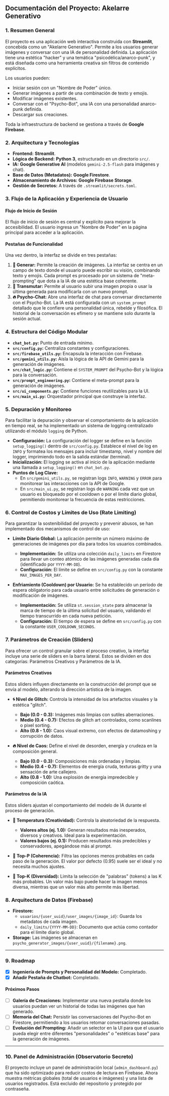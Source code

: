 ## Documentación del Proyecto: Akelarre Generativo

### 1. Resumen General

El proyecto es una aplicación web interactiva construida con **Streamlit**, concebida como un "Akelarre Generativo". Permite a los usuarios generar imágenes y conversar con una IA de personalidad definida. La aplicación tiene una estética "hacker" y una temática "psicodélica/anarco-punk", y está diseñada como una herramienta creativa sin filtros de contenido explícitos.

Los usuarios pueden:
- Iniciar sesión con un "Nombre de Poder" único.
- Generar imágenes a partir de una combinación de texto y emojis.
- Modificar imágenes existentes.
- Conversar con el "Psycho-Bot", una IA con una personalidad anarco-punk definida.
- Descargar sus creaciones.

Toda la infraestructura de backend se gestiona a través de **Google Firebase**.

### 2. Arquitectura y Tecnologías

- **Frontend:** **Streamlit**.
- **Lógica de Backend:** **Python 3**, estructurado en un directorio `src/`.
- **IA:** **Google Generative AI** (modelos `gemini-2.5-flash` para imágenes y chat).
- **Base de Datos (Metadatos):** **Google Firestore**.
- **Almacenamiento de Archivos:** **Google Firebase Storage**.
- **Gestión de Secretos:** A través de `.streamlit/secrets.toml`.

### 3. Flujo de la Aplicación y Experiencia de Usuario

#### Flujo de Inicio de Sesión
El flujo de inicio de sesión es central y explícito para mejorar la accesibilidad. El usuario ingresa un "Nombre de Poder" en la página principal para acceder a la aplicación.

#### Pestañas de Funcionalidad
Una vez dentro, la interfaz se divide en tres pestañas:
1.  **🎨 Generar:** Permite la creación de imágenes. La interfaz se centra en un campo de texto donde el usuario puede escribir su visión, combinando texto y emojis. Cada prompt es procesado por un sistema de "meta-prompting" que dota a la IA de una estética base coherente.
2.  **🔄 Transmutar:** Permite al usuario subir una imagen propia o usar la última generada para modificarla con un nuevo prompt.
3.  **🔥 Psycho-Chat:** Abre una interfaz de chat para conversar directamente con el Psycho-Bot. La IA está configurada con un `system_prompt` detallado que le confiere una personalidad única, rebelde y filosófica. El historial de la conversación es efímero y se mantiene solo durante la sesión actual.

### 4. Estructura del Código Modular

-   **`chat_bot.py`:** Punto de entrada mínimo.
-   **`src/config.py`:** Centraliza constantes y configuraciones.
-   **`src/firebase_utils.py`:** Encapsula la interacción con Firebase.
-   **`src/gemini_utils.py`:** Aísla la lógica de la API de Gemini para la generación de imágenes.
-   **`src/chat_logic.py`:** Contiene el `SYSTEM_PROMPT` del Psycho-Bot y la lógica para la conversación.
-   **`src/prompt_engineering.py`:** Contiene el meta-prompt para la generación de imágenes.
-   **`src/ui_components.py`:** Contiene funciones reutilizables para la UI.
-   **`src/main_ui.py`:** Orquestador principal que construye la interfaz.

### 5. Depuración y Monitoreo

Para facilitar la depuración y observar el comportamiento de la aplicación en tiempo real, se ha implementado un sistema de logging centralizado utilizando el módulo `logging` de Python.

-   **Configuración:** La configuración del logger se define en la función `setup_logging()` dentro de `src/config.py`. Establece el nivel de log en `INFO` y formatea los mensajes para incluir timestamp, nivel y nombre del logger, imprimiendo todo en la salida estándar (terminal).
-   **Inicialización:** El logging se activa al inicio de la aplicación mediante una llamada a `setup_logging()` en `chat_bot.py`.
-   **Puntos de Log Clave:**
    -   En `src/gemini_utils.py`, se registran logs `INFO`, `WARNING` y `ERROR` para monitorear las interacciones con la API de Google.
    -   En `src/main_ui.py`, se registran logs de `WARNING` cada vez que un usuario es bloqueado por el cooldown o por el límite diario global, permitiendo monitorear la frecuencia de estas restricciones.

### 6. Control de Costos y Límites de Uso (Rate Limiting)

Para garantizar la sostenibilidad del proyecto y prevenir abusos, se han implementado dos mecanismos de control de uso:

-   **Límite Diario Global:** La aplicación permite un número máximo de generaciones de imágenes por día para todos los usuarios combinados.
    -   **Implementación:** Se utiliza una colección `daily_limits` en Firestore para llevar un conteo atómico de las imágenes generadas cada día (identificado por `YYYY-MM-DD`).
    -   **Configuración:** El límite se define en `src/config.py` con la constante `MAX_IMAGES_PER_DAY`.

-   **Enfriamiento (Cooldown) por Usuario:** Se ha establecido un período de espera obligatorio para cada usuario entre solicitudes de generación o modificación de imágenes.
    -   **Implementación:** Se utiliza `st.session_state` para almacenar la marca de tiempo de la última solicitud del usuario, validando el tiempo transcurrido en cada nueva petición.
    -   **Configuración:** El tiempo de espera se define en `src/config.py` con la constante `USER_COOLDOWN_SECONDS`.

### 7. Parámetros de Creación (Sliders)

Para ofrecer un control granular sobre el proceso creativo, la interfaz incluye una serie de sliders en la barra lateral. Estos se dividen en dos categorías: Parámetros Creativos y Parámetros de la IA.

#### Parámetros Creativos
Estos sliders influyen directamente en la construcción del prompt que se envía al modelo, alterando la dirección artística de la imagen.

-   **🌀 Nivel de Glitch:** Controla la intensidad de los artefactos visuales y la estética "glitch".
    -   **Bajo (0.0 - 0.3):** Imágenes más limpias con sutiles aberraciones.
    -   **Medio (0.4 - 0.7):** Efectos de glitch art controlados, como scanlines o pixel sorting.
    -   **Alto (0.8 - 1.0):** Caos visual extremo, con efectos de datamoshing y corrupción de datos.

-   **🔥 Nivel de Caos:** Define el nivel de desorden, energía y crudeza en la composición general.
    -   **Bajo (0.0 - 0.3):** Composiciones más ordenadas y limpias.
    -   **Medio (0.4 - 0.7):** Elementos de energía cruda, texturas gritty y una sensación de arte callejero.
    -   **Alto (0.8 - 1.0):** Una explosión de energía impredecible y composición caótica.

#### Parámetros de la IA
Estos sliders ajustan el comportamiento del modelo de IA durante el proceso de generación.

-   **🤖 Temperatura (Creatividad):** Controla la aleatoriedad de la respuesta.
    -   **Valores altos (ej. 1.0):** Generan resultados más inesperados, diversos y creativos. Ideal para la experimentación.
    -   **Valores bajos (ej. 0.1):** Producen resultados más predecibles y conservadores, apegándose más al prompt.

-   **🤖 Top-P (Coherencia):** Filtra las opciones menos probables en cada paso de la generación. El valor por defecto (0.95) suele ser el ideal y no necesita muchos ajustes.

-   **🤖 Top-K (Diversidad):** Limita la selección de "palabras" (tokens) a las K más probables. Un valor más bajo puede hacer la imagen menos diversa, mientras que un valor más alto permite más libertad.

### 8. Arquitectura de Datos (Firebase)

-   **Firestore:**
    -   `usuarios/{user_uuid}/user_images/{image_id}`: Guarda los metadatos de cada imagen.
    -   `daily_limits/{YYYY-MM-DD}`: Documento que actúa como contador para el límite diario global.
-   **Storage:** Las imágenes se almacenan en `psycho_generator_images/{user_uuid}/{filename}.png`.

---

### 9. Roadmap

-   [x] **Ingeniería de Prompts y Personalidad del Modelo:** Completado.
-   [x] **Añadir Pestaña de Chatbot:** Completado.

#### Próximos Pasos
-   [ ] **Galería de Creaciones:** Implementar una nueva pestaña donde los usuarios puedan ver un historial de todas las imágenes que han generado.
-   [ ] **Memoria del Chat:** Persistir las conversaciones del Psycho-Bot en Firestore, permitiendo a los usuarios retomar conversaciones pasadas.
-   [ ] **Evolución del Prompting:** Añadir un selector en la UI para que el usuario pueda elegir entre diferentes "personalidades" o "estéticas base" para la generación de imágenes.

---

### 10. Panel de Administración (Observatorio Secreto)

El proyecto incluye un panel de administración local (`admin_dashboard.py`) que ha sido optimizado para reducir costos de lectura en Firebase. Ahora muestra métricas globales (total de usuarios e imágenes) y una lista de usuarios registrados. Está excluido del repositorio y protegido por contraseña.